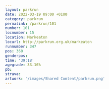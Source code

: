 ```yaml
---
layout: parkrun
date: 2022-03-19 09:00 +0100
category: parkrun
permalink: /parkrun/101
number: 101
locnumber: 15
location: Markeaton
locurl: http://parkrun.org.uk/markeaton
runnumber: 347
pos: 360
genderpos: 
time: '39:18'
agegrade: 33.16%
pb: 
strava: 
artwork: '/images/Shared Content/parkrun.png'
---
```

